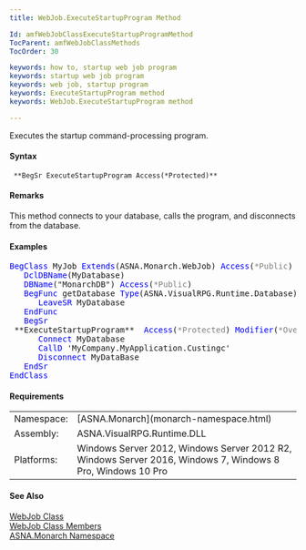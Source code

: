 ```yaml
---
title: WebJob.ExecuteStartupProgram Method

Id: amfWebJobClassExecuteStartupProgramMethod
TocParent: amfWebJobClassMethods
TocOrder: 30

keywords: how to, startup web job program
keywords: startup web job program
keywords: web job, startup program
keywords: ExecuteStartupProgram method
keywords: WebJob.ExecuteStartupProgram method

---
```


Executes the startup command-processing program.

#### Syntax
<pre class="prettyprint"><code class="avr"> **BegSr ExecuteStartupProgram Access(*Protected)**  </code></pre>

#### Remarks
This method connects to your database, calls the program, and disconnects from the database.

#### Examples
<pre class="example"><span style="color:blue">BegClass</span> MyJob <span style="color:blue">Extends</span>(ASNA.Monarch.WebJob) <span style="color:blue">Access</span>(<span style="color:gray">*Public</span>)
   <span style="color:blue">DclDB</span><span style="color:blue">Name</span>(MyDatabase) 
   <span style="color:blue">DBName</span>("MonarchDB") <span style="color:blue">Access</span>(<span style="color:gray">*Public</span>)
   <span style="color:blue">BegFunc</span> getDatabase <span style="color:blue">Type</span>(ASNA.VisualRPG.Runtime.Database) <span style="color:blue">Access</span>(<span style="color:gray">*Protected</span>) <span style="color:blue">Modifier</span>(<span style="color:gray">*Overrides</span>)
      <span style="color:blue">LeaveSR</span> MyDatabase
   <span style="color:blue">EndFunc</span>
   <span style="color:#0000ff">BegSr</span>
 **ExecuteStartupProgram**  <span style="color:blue">Access</span>(<span style="color:gray">*Protected</span>) <span style="color:blue">Modifier</span>(<span style="color:gray">*Overrides</span>)
      <span style="color:#0000ff">Connect</span> MyDatabase
      <span style="color:#0000ff">CallD</span> 'MyCompany.MyApplication.Custingc'
      <span style="color:#0000ff">Disconnect</span> MyDataBase
   <span style="color:#0000ff">EndSr</span>
<span style="color:#0000ff">EndClass</span></pre>

<!-- -->

#### Requirements
<table class="dttable" cellspacing="0" cellpadding="4" width="60%">
           <colgroup>
            <col width="15%" style="font-weight:bold" />
            <col width="85%" />
          </colgroup>
          <tr>
            <td>Namespace:</td>
            <td>[ASNA.Monarch](monarch-namespace.html)</td>
          </tr>
          <tr>
            <td>Assembly:</td>
            <td>ASNA.VisualRPG.Runtime.DLL</td>
          </tr>
         <tr>
            <td>Platforms:</td>
            <td> Windows Server 2012, Windows Server 2012 R2, Windows Server 2016,  Windows 7, Windows 8 Pro, Windows 10 Pro</td>
         </tr>
</table>

<!-- end -->

#### See Also
[WebJob Class](web-job-class.html) <br /> [WebJob Class Members](web-job-class-members.html) <br /> [ASNA.Monarch Namespace](monarch-namespace.html) 
